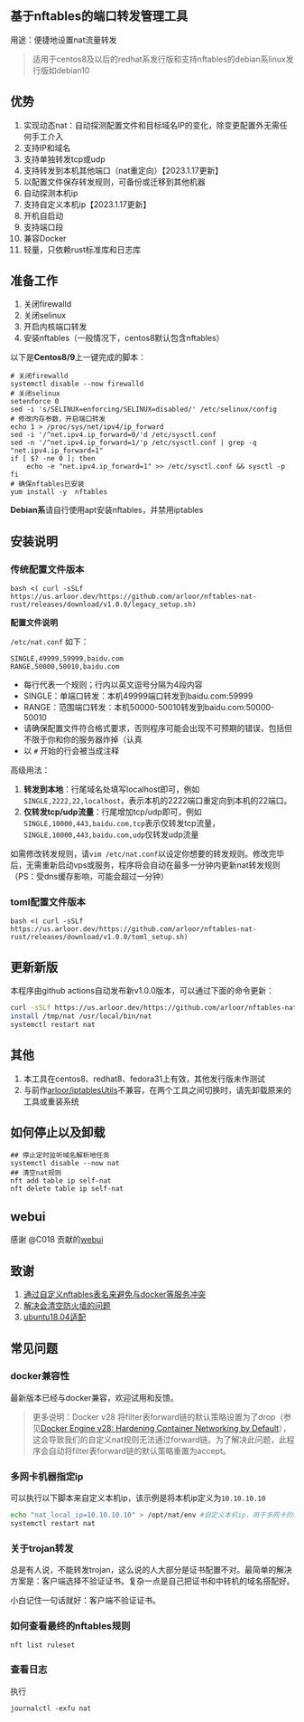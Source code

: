 ## 基于nftables的端口转发管理工具

用途：便捷地设置nat流量转发

> 适用于centos8及以后的redhat系发行版和支持nftables的debian系linux发行版如debian10

## 优势

1. 实现动态nat：自动探测配置文件和目标域名IP的变化，除变更配置外无需任何手工介入
2. 支持IP和域名
3. 支持单独转发tcp或udp
4. 支持转发到本机其他端口（nat重定向）【2023.1.17更新】
5. 以配置文件保存转发规则，可备份或迁移到其他机器
6. 自动探测本机ip
7. 支持自定义本机ip【2023.1.17更新】
8. 开机自启动
9. 支持端口段
10. 兼容Docker
11. 轻量，只依赖rust标准库和日志库

## 准备工作

1. 关闭firewalld
2. 关闭selinux
3. 开启内核端口转发
4. 安装nftables（一般情况下，centos8默认包含nftables）

以下是**Centos8/9**上一键完成的脚本：

```shell
# 关闭firewalld
systemctl disable --now firewalld
# 关闭selinux
setenforce 0
sed -i 's/SELINUX=enforcing/SELINUX=disabled/' /etc/selinux/config  
# 修改内存参数，开启端口转发
echo 1 > /proc/sys/net/ipv4/ip_forward
sed -i '/^net.ipv4.ip_forward=0/'d /etc/sysctl.conf
sed -n '/^net.ipv4.ip_forward=1/'p /etc/sysctl.conf | grep -q "net.ipv4.ip_forward=1"
if [ $? -ne 0 ]; then
    echo -e "net.ipv4.ip_forward=1" >> /etc/sysctl.conf && sysctl -p
fi
# 确保nftables已安装
yum install -y  nftables
```

**Debian系**请自行使用apt安装nftables，并禁用iptables

## 安装说明

### 传统配置文件版本

```shell
bash <( curl -sSLf https://us.arloor.dev/https://github.com/arloor/nftables-nat-rust/releases/download/v1.0.0/legacy_setup.sh)
```

**配置文件说明**

`/etc/nat.conf` 如下：

```$xslt
SINGLE,49999,59999,baidu.com
RANGE,50000,50010,baidu.com
```

- 每行代表一个规则；行内以英文逗号分隔为4段内容
- SINGLE：单端口转发：本机49999端口转发到baidu.com:59999
- RANGE：范围端口转发：本机50000-50010转发到baidu.com:50000-50010
- 请确保配置文件符合格式要求，否则程序可能会出现不可预期的错误，包括但不限于你和你的服务器炸掉（认真
- 以 `#` 开始的行会被当成注释

高级用法：

1. **转发到本地**：行尾域名处填写localhost即可，例如`SINGLE,2222,22,localhost`，表示本机的2222端口重定向到本机的22端口。
2. **仅转发tcp/udp流量**：行尾增加tcp/udp即可，例如`SINGLE,10000,443,baidu.com,tcp`表示仅转发tcp流量，`SINGLE,10000,443,baidu.com,udp`仅转发udp流量

如需修改转发规则，请`vim /etc/nat.conf`以设定你想要的转发规则。修改完毕后，无需重新启动vps或服务，程序将会自动在最多一分钟内更新nat转发规则（PS：受dns缓存影响，可能会超过一分钟）

### toml配置文件版本

```shell
bash <( curl -sSLf https://us.arloor.dev/https://github.com/arloor/nftables-nat-rust/releases/download/v1.0.0/toml_setup.sh)
```

## 更新新版

本程序由github actions自动发布新v1.0.0版本，可以通过下面的命令更新：

```bash
curl -sSLf https://us.arloor.dev/https://github.com/arloor/nftables-nat-rust/releases/download/v1.0.0/nat -o /tmp/nat
install /tmp/nat /usr/local/bin/nat
systemctl restart nat
```

## 其他

1. 本工具在centos8、redhat8、fedora31上有效，其他发行版未作测试
2. 与前作[arloor/iptablesUtils](https://github.com/arloor/iptablesUtils)不兼容，在两个工具之间切换时，请先卸载原来的工具或重装系统

## 如何停止以及卸载

```shell
## 停止定时监听域名解析地任务
systemctl disable --now nat
## 清空nat规则
nft add table ip self-nat
nft delete table ip self-nat
```

## webui

感谢 @C018 贡献的[webui](webui/README.md)

## 致谢

1. [通过自定义nftables表名来避免与docker等服务冲突](https://github.com/arloor/nftables-nat-rust/pull/34)
2. [解决会清空防火墙的问题](https://github.com/arloor/nftables-nat-rust/pull/6)
3. [ubuntu18.04适配](https://github.com/arloor/nftables-nat-rust/issues/1)

## 常见问题

### docker兼容性

最新版本已经与docker兼容，欢迎试用和反馈。

> 更多说明：Docker v28 将filter表forward链的默认策略设置为了drop（参见[Docker Engine v28: Hardening Container Networking by Default](https://www.docker.com/blog/docker-engine-28-hardening-container-networking-by-default/)），这会导致我们的自定义nat规则无法通过forward链。为了解决此问题，此程序会自动将filter表forward链的默认策略重置为accept。

### 多网卡机器指定ip

可以执行以下脚本来自定义本机ip，该示例是将本机ip定义为`10.10.10.10`

```bash
echo "nat_local_ip=10.10.10.10" > /opt/nat/env #自定义本机ip，用于多网卡的机器
systemctl restart nat
```

### 关于trojan转发

总是有人说，不能转发trojan，这么说的人大部分是证书配置不对。最简单的解决方案是：客户端选择不验证证书。复杂一点是自己把证书和中转机的域名搭配好。

小白记住一句话就好：客户端不验证证书。

### 如何查看最终的nftables规则

```shell
nft list ruleset
```

### 查看日志

执行

```shell
journalctl -exfu nat
```

